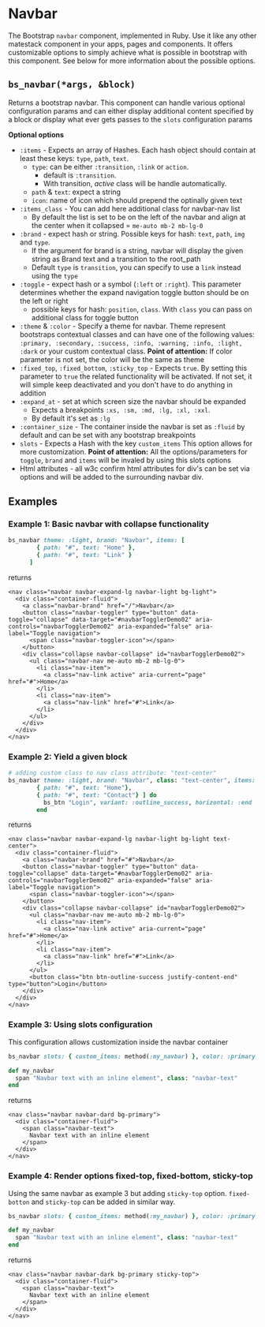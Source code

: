 # Navbar

The Bootstrap `navbar` component, implemented in Ruby. Use it like any other matestack component in your apps, pages and components. It offers customizable options to simply achieve what is possible in bootstrap with this component. See below for more information about the possible options.

## `bs_navbar(*args, &block)`

Returns a bootstrap navbar. This component can handle various optional configuration params and can either display additional content specified by a block or display what ever gets passes to the `slots` configuration params

**Optional options**

* `:items` - Expects an array of Hashes. Each hash object should contain at least these keys: `type`, `path`, `text`.
  * `type`: can be either `:transition`, `:link` or `action`.
    * default is `:transition`.
    * With transition, _active_ class will be handle automatically.
  * `path` & `text`: expect a string
  * `icon`: name of icon which should prepend the optinally given text
* `:items_class` - You can add here additional class for navbar-nav list
  * By default the list is set to be on the left of the navbar and align at the center when it collapsed = `me-auto mb-2 mb-lg-0`
* `:brand` - expect hash or string. Possible keys for hash: `text`, `path`, `img` and `type`.
  * If the argument for brand is a string, navbar will display the given string as Brand text and a transition to the root\_path
  * Default `type` is `transition`, you can specify to use a `link` instead using the `type`
* `:toggle` - expect hash or a symbol \(`:left` or `:right`\). This parameter determines whether the expand navigation toggle button should be on the left or right
  * possible keys for hash: `position`, `class`. With `class` you can pass on additional class for toggle button
* `:theme` & `:color` - Specify a theme for navbar. Theme represent bootstraps contextual classes and can have one of the following values: `:primary, :secondary, :success, :info, :warning, :info, :light, :dark` or your custom contextual class. **Point of attention:** If color parameter is not set, the color will be the same as theme
* `:fixed_top`, `:fixed_bottom`, `:sticky_top` - Expects `true`. By setting this parameter to `true` the related functionality will be activated. If not set, it will simple keep deactivated and you don't have to do anything in addition
* `:expand_at` - set at which screen size the navbar should be expanded
  * Expects a breakpoints `:xs, :sm, :md, :lg, :xl, :xxl`.
  * By default it's set as `:lg`
* `:container_size` - The container inside the navbar is set as `:fluid` by default and can be set with any bootstrap breakpoints
* `slots` - Expects a Hash with the key `custom_items` This option allows for more customization. **Point of attention:** All the options/parameters for `toggle`, `brand` and `items` will be invaled by using this slots options
* Html attributes - all w3c confirm html attributes for div's can be set via options and will be added to the surrounding navbar div.

## Examples

### Example 1: Basic navbar with collapse functionality

```ruby
bs_navbar theme: :light, brand: "Navbar", items: [
        { path: "#", text: "Home" },
        { path: "#", text: "Link" }
      ]
```

returns

```markup
<nav class="navbar navbar-expand-lg navbar-light bg-light">
  <div class="container-fluid">
    <a class="navbar-brand" href="/">Navbar</a>
    <button class="navbar-toggler" type="button" data-toggle="collapse" data-target="#navbarTogglerDemo02" aria-controls="navbarTogglerDemo02" aria-expanded="false" aria-label="Toggle navigation">
      <span class="navbar-toggler-icon"></span>
    </button>
    <div class="collapse navbar-collapse" id="navbarTogglerDemo02">
      <ul class="navbar-nav me-auto mb-2 mb-lg-0">
        <li class="nav-item">
          <a class="nav-link active" aria-current="page" href="#">Home</a>
        </li>
        <li class="nav-item">
          <a class="nav-link" href="#">Link</a>
        </li>
      </ul>
    </div>
  </div>
</nav>
```

### Example 2: Yield a given block

```ruby
# adding custom class to nav class attribute: "text-center"
bs_navbar theme: :light, brand: "Navbar", class: "text-center", items: [
        { path: "#", text: "Home"},
        { path: "#", text: "Contact"} ] do
          bs_btn "Login", variant: :outline_success, horizontal: :end
        end
```

returns

```markup
<nav class="navbar navbar-expand-lg navbar-light bg-light text-center">
  <div class="container-fluid">
    <a class="navbar-brand" href="#">Navbar</a>
    <button class="navbar-toggler" type="button" data-toggle="collapse" data-target="#navbarTogglerDemo02" aria-controls="navbarTogglerDemo02" aria-expanded="false" aria-label="Toggle navigation">
      <span class="navbar-toggler-icon"></span>
    </button>
    <div class="collapse navbar-collapse" id="navbarTogglerDemo02">
      <ul class="navbar-nav me-auto mb-2 mb-lg-0">
        <li class="nav-item">
          <a class="nav-link active" aria-current="page" href="#">Home</a>
        </li>
        <li class="nav-item">
          <a class="nav-link" href="#">Link</a>
        </li>
      </ul>
      <button class="btn btn-outline-success justify-content-end" type="button">Login</button>
    </div>
  </div>
</nav>
```

### Example 3: Using slots configuration

This configuration allows customization inside the navbar container

```ruby
bs_navbar slots: { custom_items: method(:my_navbar) }, color: :primary, theme: :dark

def my_navbar
  span "Navbar text with an inline element", class: "navbar-text"
end
```

returns

```markup
<nav class="navbar navbar-dard bg-primary">
  <div class="container-fluid">
    <span class="navbar-text">
      Navbar text with an inline element
    </span>
  </div>
</nav>
```

### Example 4: Render options fixed-top, fixed-bottom, sticky-top

Using the same navbar as example 3 but adding `sticky-top` option. `fixed-botton` and `sticky-top` can be added in similar way.

```ruby
bs_navbar slots: { custom_items: method(:my_navbar) }, color: :primary, theme: :dark, stick_top: true

def my_navbar
  span "Navbar text with an inline element", class: "navbar-text"
end
```

returns

```markup
<nav class="navbar navbar-dark bg-primary sticky-top">
  <div class="container-fluid">
    <span class="navbar-text">
      Navbar text with an inline element
    </span>
  </div>
</nav>
```

